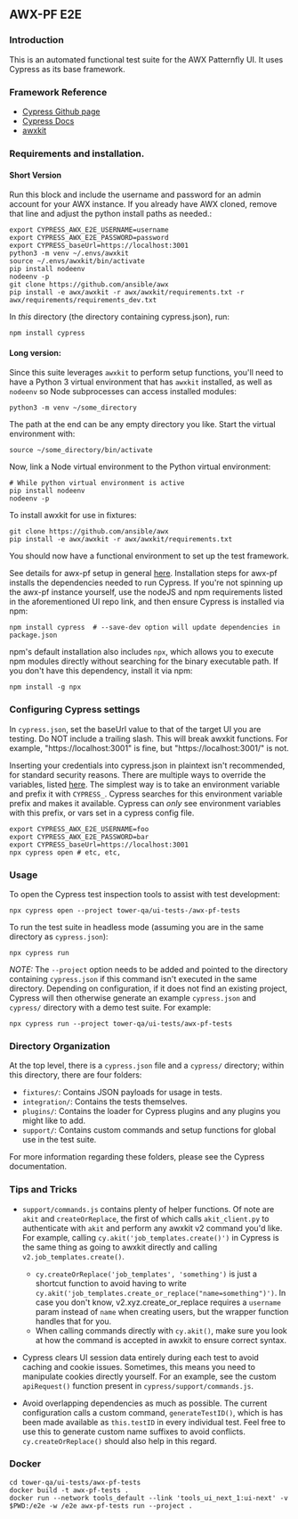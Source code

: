 ## AWX-PF E2E
### Introduction
This is an automated functional test suite for the AWX Patternfly UI. It uses Cypress as its base framework.

### Framework Reference 
- [Cypress Github page](https://github.com/cypress-io/cypress)
- [Cypress Docs](https://docs.cypress.io)
- [awxkit](https://github.com/ansible/awx/tree/devel/awxkit)

### Requirements and installation.

#### Short Version
Run this block and include the username and password for an admin account for your AWX instance. If you already have AWX cloned, remove that line and adjust the python install paths as needed.: 
```
export CYPRESS_AWX_E2E_USERNAME=username
export CYPRESS_AWX_E2E_PASSWORD=password
export CYPRESS_baseUrl=https://localhost:3001
python3 -m venv ~/.envs/awxkit
source ~/.envs/awxkit/bin/activate
pip install nodeenv
nodeenv -p
git clone https://github.com/ansible/awx
pip install -e awx/awxkit -r awx/awxkit/requirements.txt -r awx/requirements/requirements_dev.txt
```

In *this* directory (the directory containing cypress.json), run:

```
npm install cypress
```

#### Long version:
Since this suite leverages `awxkit` to perform setup functions, you'll need to have a Python 3 virtual environment that has `awxkit` installed, as well as `nodeenv` so Node subprocesses can access installed modules:
```
python3 -m venv ~/some_directory
```

The path at the end can be any empty directory you like. Start the virtual environment with: 
```
source ~/some_directory/bin/activate
```

Now, link a Node virtual environment to the Python virtual environment:
```
# While python virtual environment is active
pip install nodeenv
nodeenv -p
```

To install awxkit for use in fixtures:
```
git clone https://github.com/ansible/awx
pip install -e awx/awxkit -r awx/awxkit/requirements.txt

```

You should now have a functional environment to set up the test framework. 

See details for awx-pf setup in general [here](https://github.com/ansible/awx/tree/devel/awx/ui_next). Installation steps for awx-pf installs the dependencies needed to run Cypress. If you're not spinning up the awx-pf instance yourself, use the nodeJS and npm requirements listed in the aforementioned UI repo link, and then ensure Cypress is installed via npm:
```
npm install cypress  # --save-dev option will update dependencies in package.json
```

npm's default installation also includes `npx`, which allows you to execute npm modules directly without searching for the binary executable path. If you don't have this dependency, install it via npm:
```
npm install -g npx
```

### Configuring Cypress settings
In `cypress.json`, set the baseUrl value to that of the target UI you are testing. Do NOT include a trailing slash. This will break awxkit functions. For example, "https://localhost:3001" is fine, but "https://localhost:3001/" is not. 

Inserting your credentials into cypress.json in plaintext isn't recommended, for standard security reasons. There are multiple ways to override the variables, listed [here](https://docs.cypress.io/guides/guides/environment-variables.html#Setting). The simplest way is to take an environment variable and prefix it with `CYPRESS_`. Cypress searches for this environment variable prefix and makes it available. Cypress can _only_ see environment variables with this prefix, or vars set in a cypress config file. 
```
export CYPRESS_AWX_E2E_USERNAME=foo 
export CYPRESS_AWX_E2E_PASSWORD=bar
export CYPRESS_baseUrl=https://localhost:3001
npx cypress open # etc, etc,
```

### Usage
To open the Cypress test inspection tools to assist with test development:
```
npx cypress open --project tower-qa/ui-tests-/awx-pf-tests
```

To run the test suite in headless mode (assuming you are in the same directory as `cypress.json`):
```
npx cypress run
```
*NOTE:* The `--project` option needs to be added and pointed to the directory containing `cypress.json` if this command isn't executed in the same directory. Depending on configuration, if it does not find an existing project, Cypress will then otherwise generate an example `cypress.json` and `cypress/` directory with a demo test suite. For example:
```
npx cypress run --project tower-qa/ui-tests/awx-pf-tests
```

### Directory Organization
At the top level, there is a `cypress.json` file and a `cypress/` directory; within this directory, there are four folders:
- `fixtures/`: Contains JSON payloads for usage in tests.
- `integration/`: Contains the tests themselves.
- `plugins/`: Contains the loader for Cypress plugins and any plugins you might like to add.
- `support/`: Contains custom commands and setup functions for global use in the test suite.

For more information regarding these folders, please see the Cypress documentation.

### Tips and Tricks
- `support/commands.js` contains plenty of helper functions. Of note are `akit` and `createOrReplace`, the first of which calls `akit_client.py` to authenticate with `akit` and perform any awxkit v2 command you'd like. For example, calling `cy.akit('job_templates.create()')` in Cypress is the same thing as going to awxkit directly and calling `v2.job_templates.create()`. 

  - `cy.createOrReplace('job_templates', 'something')` is just a shortcut function to avoid having to write `cy.akit('job_templates.create_or_replace("name=something")')`. In case you don't know, v2.xyz.create_or_replace requires a `username` param instead of `name` when creating users, but the wrapper function handles that for you.
  - When calling commands directly with `cy.akit()`, make sure you look at how the command is accepted in awxkit to ensure correct syntax. 

- Cypress clears UI session data entirely during each test to avoid caching and cookie issues. Sometimes, this means you need to manipulate cookies directly yourself. For an example, see the custom `apiRequest()` function present in `cypress/support/commands.js`.

- Avoid overlapping dependencies as much as possible. The current configuration calls a custom command, `generateTestID()`, which is has been made available as `this.testID` in every individual test. Feel free to use this to generate custom name suffixes to avoid conflicts. `cy.createOrReplace()` should also help in this regard.


### Docker
```
cd tower-qa/ui-tests/awx-pf-tests
docker build -t awx-pf-tests .
docker run --network tools_default --link 'tools_ui_next_1:ui-next' -v $PWD:/e2e -w /e2e awx-pf-tests run --project .
```

